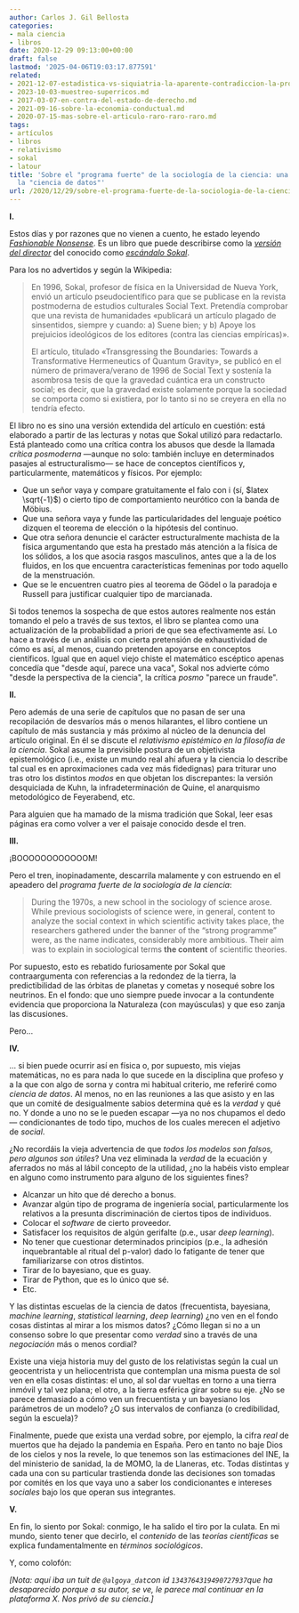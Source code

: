 ```yaml
---
author: Carlos J. Gil Bellosta
categories:
- mala ciencia
- libros
date: 2020-12-29 09:13:00+00:00
draft: false
lastmod: '2025-04-06T19:03:17.877591'
related:
- 2021-12-07-estadistica-vs-siquiatria-la-aparente-contradiccion-la-profunda-sintesis.md
- 2023-10-03-muestreo-superricos.md
- 2017-03-07-en-contra-del-estado-de-derecho.md
- 2021-09-16-sobre-la-economia-conductual.md
- 2020-07-15-mas-sobre-el-articulo-raro-raro-raro.md
tags:
- artículos
- libros
- relativismo
- sokal
- latour
title: 'Sobre el "programa fuerte" de la sociología de la ciencia: una visión desde
  la "ciencia de datos"'
url: /2020/12/29/sobre-el-programa-fuerte-de-la-sociologia-de-la-ciencia-una-vision-desde-la-ciencia-de-datos/
---
```


**I.**

Estos días y por razones que no vienen a cuento, he estado leyendo _[Fashionable Nonsense](https://en.wikipedia.org/wiki/Fashionable_Nonsense)_. Es un libro que puede describirse como la _[versión del director](https://es.wikipedia.org/wiki/Versi%C3%B3n_del_director)_ del conocido como _[escándalo Sokal](https://es.wikipedia.org/wiki/Esc%C3%A1ndalo_Sokal)_.

Para los no advertidos y según la Wikipedia:

>En 1996, Sokal, profesor de física en la Universidad de Nueva York, envió un artículo pseudocientífico para que se publicase en la revista postmoderna de estudios culturales Social Text. Pretendía comprobar que una revista de humanidades «publicará un artículo plagado de sinsentidos, siempre y cuando: a) Suene bien; y b) Apoye los prejuicios ideológicos de los editores (contra las ciencias empíricas)».
>
> El artículo, titulado «Transgressing the Boundaries: Towards a Transformative Hermeneutics of Quantum Gravity», se publicó en el número de primavera/verano de 1996 de Social Text y sostenía la asombrosa tesis de que la gravedad cuántica era un constructo social; es decir, que la gravedad existe solamente porque la sociedad se comporta como si existiera, por lo tanto si no se creyera en ella no tendría efecto.

El libro no es sino una versión extendida del artículo en cuestión: está elaborado a partir de las lecturas y notas que Sokal utilizó para redactarlo. Está planteado como una crítica contra los abusos que desde la llamada _crítica posmoderna_ —aunque no solo: también incluye en determinados pasajes al estructuralismo— se hace de conceptos científicos y, particularmente, matemáticos y físicos. Por ejemplo:

* Que un señor vaya y compare gratuitamente el falo con i (sí, $latex \sqrt{-1}$) o cierto tipo de comportamiento neurótico con la banda de Möbius.
* Que una señora vaya y funde las particularidades del lenguaje poético dizquen el teorema de elección o la hipótesis del continuo.
* Que otra señora denuncie el carácter estructuralmente machista de la física argumentando que esta ha prestado más atención a la física de los sólidos, a los que asocia rasgos masculinos, antes que a la de los fluidos, en  los que encuentra características femeninas por todo aquello de la menstruación.
* Que se le encuentren cuatro pies al teorema de Gödel o la paradoja e Russell para justificar cualquier tipo de marcianada.

Si todos tenemos la sospecha de que estos autores realmente nos están tomando el pelo a través de sus textos, el libro se plantea como una actualización de la probabilidad a priori de que sea efectivamente así. Lo hace a través de un análisis con cierta pretensión de exhaustividad de cómo es así, al menos, cuando pretenden apoyarse en conceptos científicos. Igual que en aquel viejo chiste el matemático escéptico apenas concedía que "desde aquí, parece una vaca", Sokal nos advierte cómo "desde la perspectiva de la ciencia", la crítica _posmo_ "parece un fraude".

**II.**

Pero además de una serie de capítulos que no pasan de ser una recopilación de desvaríos más o menos hilarantes, el libro contiene un capítulo de más sustancia y más próximo al núcleo de la denuncia del artículo original. En él se discute el _relativismo epistémico en la filosofía de la ciencia_. Sokal asume la previsible postura de un objetivista epistemológico (i.e., existe un mundo real ahí afuera y la ciencia lo describe tal cual es en aproximaciones cada vez más fidedignas) para triturar uno tras otro los distintos _modos_ en que objetan los discrepantes: la versión desquiciada de Kuhn, la infradeterminación de Quine, el anarquismo metodológico de Feyerabend, etc.

Para alguien que ha mamado de la misma tradición que Sokal, leer esas páginas era como volver a ver el paisaje conocido desde el tren.

**III.**

¡BOOOOOOOOOOOOM!

Pero el tren, inopinadamente, descarrila malamente y con estruendo en el apeadero del _programa fuerte de la sociología de la ciencia_:

>During the 1970s, a new school in the sociology of science arose. While previous sociologists of science were, in general, content to analyze the social context in which scientific activity takes place, the researchers gathered under the banner of the “strong programme” were, as the name indicates, considerably more ambitious. Their aim was to explain in sociological terms **the content** of scientific theories.

Por supuesto, esto es rebatido furiosamente por Sokal que contraargumenta con referencias a la redondez de la tierra, la predictibilidad de las órbitas de planetas y cometas y nosequé sobre los neutrinos. En el fondo: que uno siempre puede invocar a la contundente evidencia que proporciona la Naturaleza (con mayúsculas) y que eso zanja las discusiones.

Pero...

**IV.**

... si bien puede ocurrir así en física o, por supuesto, mis viejas matemáticas, no es para nada lo que sucede en la disciplina que profeso y a la que con algo de sorna y contra mi habitual criterio, me referiré como _ciencia de datos_. Al menos, no en las reuniones a las que asisto y en las que un comité de desigualmente sabios determina qué es la _verdad_ y qué no. Y donde a uno no se le pueden escapar —ya no nos chupamos el dedo— condicionantes de todo tipo, muchos de los cuales merecen el adjetivo de _social_.

¿No recordáis la vieja advertencia de que _todos los modelos son falsos, pero algunos son útiles_? Una vez eliminada la _verdad_ de la ecuación y aferrados no más al lábil concepto de la utilidad, ¿no la habéis visto emplear en alguno como instrumento para alguno de los siguientes fines?

* Alcanzar un hito que dé derecho a bonus.
* Avanzar algún tipo de programa de ingeniería social, particularmente los  relativos a la presunta discriminación de ciertos tipos de individuos.
* Colocar el _software_ de cierto proveedor.
* Satisfacer los requisitos de algún gerifalte (p.e., usar _deep learning_).
* No tener que cuestionar determinados principios (p.e., la adhesión inquebrantable al ritual del p-valor) dado lo fatigante de tener que familiarizarse con otros distintos.
* Tirar de lo bayesiano, que es guay.
* Tirar de Python, que es lo único que sé.
* Etc.

Y las distintas escuelas de la ciencia de datos (frecuentista, bayesiana, _machine learning_, _statistical learning_, _deep learning_) ¿no ven en el fondo cosas distintas al mirar a los mismos datos? ¿Cómo llegan si no a un consenso sobre lo que presentar como _verdad_ sino a través de una _negociación_ más o menos cordial?

Existe una vieja historia muy del gusto de los relativistas según la cual un geocentrista y un heliocentrista que contemplan una misma puesta de sol ven en ella cosas distintas: el uno, al sol dar vueltas en torno a una tierra inmóvil y tal vez plana; el otro, a la tierra esférica girar sobre su eje. ¿No se parece demasiado a cómo ven un frecuentista y un bayesiano los parámetros de un modelo? ¿O sus intervalos de confianza (o credibilidad, según la escuela)?

Finalmente, puede que exista una verdad sobre, por ejemplo, la cifra _real_ de muertos que ha dejado la pandemia en España. Pero en tanto no baje Dios de los cielos y nos la revele, lo que tenemos son las estimaciones del INE, la del ministerio de sanidad, la de MOMO, la de Llaneras, etc. Todas distintas y cada una con su particular trastienda donde las decisiones son tomadas por comités en los que vaya uno a saber los condicionantes e intereses _sociales_ bajo los que operan sus integrantes.

**V.**

En fin, lo siento por Sokal: conmigo, le ha salido el tiro por la culata. En mi mundo, siento tener que decirlo, el _contenido_ de las _teorías científicas_ se explica fundamentalmente en _términos sociológicos_.

Y, como colofón:

_[Nota: aquí iba un tuit de `@algoya_dat`con id `1343764319490727937`que ha desaparecido porque a su autor, se ve, le parece mal continuar en la plataforma X. Nos privó de su ciencia.]_